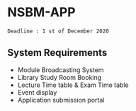 # NSBM-APP

```Deadline : 1 st of December 2020```

## System Requirements 
- Module Broadcasting System
- Library Study Room Booking
- Lecture Time table & Exam Time table 
- Event display 
- Application submission portal
